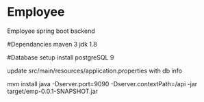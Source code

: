 # Employee 
Employee spring boot backend

#Dependancies
maven 3
jdk 1.8

#Database setup
install postgreSQL 9

update src/main/resources/application.properties with db info

mvn install
java  -Dserver.port=9090 -Dserver.contextPath=/api -jar target/emp-0.0.1-SNAPSHOT.jar
